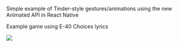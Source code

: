 Simple example of Tinder-style gestures/animations using the new
Animated API in React Native

Example game using E-40 Choices lyrics

![](https://giant.gfycat.com/ForkedGrizzledAfricangroundhornbill.gif)


